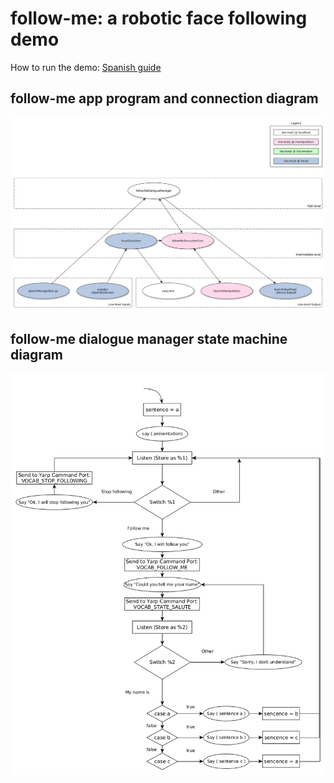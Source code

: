 # follow-me: a robotic face following demo

How to run the demo: [Spanish guide](http://robots.uc3m.es/index.php/Procedimiento_Demos)


## follow-me app program and connection diagram
![follow-me app program and connection diagram](doc/fig/follow-me-app.png)


## follow-me dialogue manager state machine diagram
![follow-me dialogue manager state machine diagram](doc/fig/follow-me-state-machine.png)
